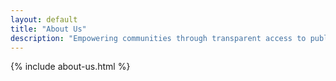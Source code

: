```yaml
---
layout: default
title: "About Us"
description: "Empowering communities through transparent access to public information"
---
```


{% include about-us.html %}